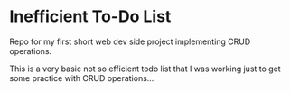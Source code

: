 # Inefficient To-Do List
Repo for my first short web dev side project implementing CRUD operations.

This is a very basic not so efficient todo list that I was working just to get some practice with CRUD operations...
